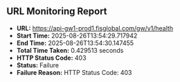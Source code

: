 ## URL Monitoring Report

- **URL:** https://api-gw1-prod1.fisglobal.com/gw/v1/health
- **Start Time:** 2025-08-26T13:54:29.717942
- **End Time:** 2025-08-26T13:54:30.147455
- **Total Time Taken:** 0.429513 seconds
- **HTTP Status Code:** 403
- **Status:** Failure
- **Failure Reason:** HTTP Status Code: 403
